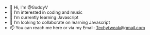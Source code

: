 - 👋 Hi, I’m @GuddyV
- 👀 I’m interested in coding and music
- 🌱 I’m currently learning Javascript
- 💞️ I’m looking to collaborate on learning Javascript
- 📫 You can reach me here or via my Email: Techytweak@gmail.com

<!---
GuddyV/GuddyV is a ✨ special ✨ repository because its `README.md` (this file) appears on your GitHub profile.
You can click the Preview link to take a look at your changes.
--->
